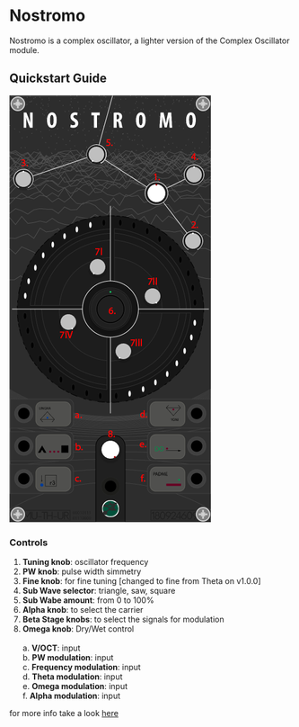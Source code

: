 # Nostromo

Nostromo is a complex oscillator, a lighter version of the Complex Oscillator module.

## Quickstart Guide

![alt text](img/nostromog.png)
<br>


### Controls
1. <b>Tuning knob</b>: oscillator frequency
2. <b>PW knob</b>: pulse width simmetry
3. <b>Fine knob</b>: for fine tuning [changed to fine from Theta on v1.0.0]
4. <b>Sub Wave selector</b>: triangle, saw, square
5. <b>Sub Wabe amount</b>: from 0 to 100%
6. <b>Alpha knob</b>: to select the carrier
7. <b>Beta Stage knobs</b>: to select the signals for modulation
8. <b>Omega knob</b>: Dry/Wet control<br><br>
a. <b>V/OCT</b>: input<br>
b. <b>PW modulation</b>: input<br>
c. <b>Frequency modulation</b>: input<br>
d. <b>Theta modulation</b>: input<br>
e. <b>Omega modulation</b>: input<br>
f. <b>Alpha modulation</b>: input<br>

for more info take a look <a href="/QSG/complexoscillator/readme.md">here</a>
